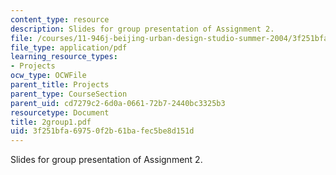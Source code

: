 ```yaml
---
content_type: resource
description: Slides for group presentation of Assignment 2.
file: /courses/11-946j-beijing-urban-design-studio-summer-2004/3f251bfa69750f2b61bafec5be8d151d_2group1.pdf
file_type: application/pdf
learning_resource_types:
- Projects
ocw_type: OCWFile
parent_title: Projects
parent_type: CourseSection
parent_uid: cd7279c2-6d0a-0661-72b7-2440bc3325b3
resourcetype: Document
title: 2group1.pdf
uid: 3f251bfa-6975-0f2b-61ba-fec5be8d151d
---
```

Slides for group presentation of Assignment 2.

